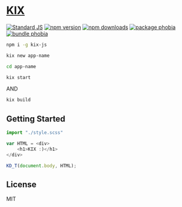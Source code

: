 # [KIX](https://kixjs.ml/)

[![Standard JS][standard-js-src]][standard-js-href]
[![npm version][npm-version-src]][npm-version-href]
[![npm downloads][npm-downloads-src]][npm-downloads-href]
[![package phobia][package-phobia-src]][package-phobia-href]
[![bundle phobia][bundle-phobia-src]][bundle-phobia-href]
 


```bash
npm i -g kix-js
```
```bash
kix new app-name
```
```bash
cd app-name
```
```bash
kix start
```
AND
```bash
kix build
```

## Getting Started

```js
import "./style.scss"

var HTML = <div>
    <h1>KIX :)</h1> 
</div>

KD_T(document.body, HTML);  
```



## License

MIT

<!-- Refs -->
[standard-js-src]: https://flat.badgen.net/badge/license/MIT/green
[standard-js-href]: https://github.com/Generalsimus/KIX/blob/master/LICENSE

[npm-version-src]: https://flat.badgen.net/npm/v/kix-js/latest
[npm-version-href]: https://www.npmjs.com/package/kix-js

[npm-downloads-src]: https://flat.badgen.net/npm/dt/kix-js
[npm-downloads-href]: https://www.npmjs.com/package/kix-js

[package-phobia-src]: https://flat.badgen.net/packagephobia/install/kix-js
[package-phobia-href]: https://packagephobia.com/result?p=kix-js

[bundle-phobia-src]: https://flat.badgen.net/bundlephobia/minzip/kix-js
[bundle-phobia-href]: https://packagephobia.com/result?p=kix-js
